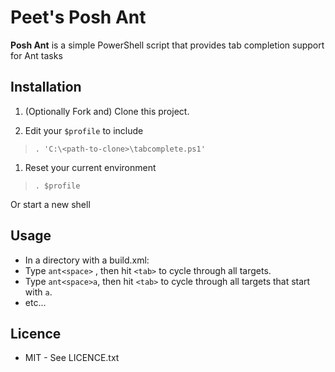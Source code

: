 Peet's Posh Ant
========

**Posh Ant** is a simple PowerShell script that provides tab completion support for Ant tasks

## Installation

1. (Optionally Fork and) Clone this project.

1. Edit your `$profile` to include<br>
> `. 'C:\<path-to-clone>\tabcomplete.ps1'`

1. Reset your current environment<br>
> `. $profile`

 Or start a new shell

## Usage
* In a directory with a build.xml:
 * Type `ant<space>` , then hit `<tab>` to cycle through all targets.
 * Type `ant<space>a`, then hit `<tab>` to cycle through all targets that start with `a`.
 * etc...


## Licence
* MIT - See LICENCE.txt